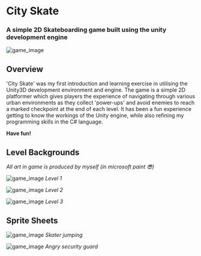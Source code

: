 

# City Skate

### A simple 2D Skateboarding game built using the unity development engine


![game_image](https://github.com/samwlms/2D-Skate-Game/blob/main/Assets/Backgrounds/game_complete.png)

## Overview

'City Skate' was my first introduction and learning exercise in utilising the Unity3D development environment and engine. The game is a simple 2D platformer which gives players the experience of navigating through various urban environments as they collect 'power-ups' and avoid enemies to reach a marked checkpoint at the end of each level. It has been a fun experience getting to know the workings of the Unity engine, while also refining my programming skills in the C# language. 

**Have fun!**

## Level Backgrounds

*All art in game is produced by myself (in microsoft paint :sunglasses:)*

![game_image](https://github.com/samwlms/2D-Skate-Game/blob/main/Assets/Backgrounds/level_1.png)
*Level 1*

![game_image](https://github.com/samwlms/2D-Skate-Game/blob/main/Assets/Backgrounds/level_2.png)
*Level 2*

![game_image](https://github.com/samwlms/2D-Skate-Game/blob/main/Assets/Backgrounds/level_3.png)
*Level 3*

## Sprite Sheets

![game_image](https://github.com/samwlms/2D-Skate-Game/blob/main/Assets/Images/SpriteSheets/skater_jump.png)
*Skater jumping*

![game_image](https://github.com/samwlms/2D-Skate-Game/blob/main/Assets/Images/SpriteSheets/thad_angry.png)
*Angry security guard*
